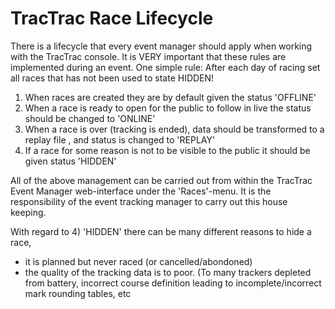 # TracTrac Race Lifecycle

There is a lifecycle that every event manager should apply when working with the TracTrac console. It is VERY important that these rules are implemented during an event. One simple rule: After each day of racing set all races that has not been used to state HIDDEN!

1) When races are created they are by default given the status 'OFFLINE'
2) When a race is ready to open for the public to follow in live the status should be changed to 'ONLINE'
3) When a race is over (tracking is ended), data should be transformed to a replay file , and status is changed to 'REPLAY'
4) If a race for some reason is not to be visible to the public it should be given status 'HIDDEN'

All of the above management can be carried out from within the TracTrac Event Manager web-interface under the 'Races'-menu. It is the responsibility of the event tracking manager to carry out this house keeping.

With regard to 4) 'HIDDEN' there can be many different reasons to hide a race,
- it is planned but never raced (or cancelled/abondoned)
- the quality of the tracking data is to poor. (To many trackers depleted from battery, incorrect course definition leading to incomplete/incorrect mark rounding tables, etc